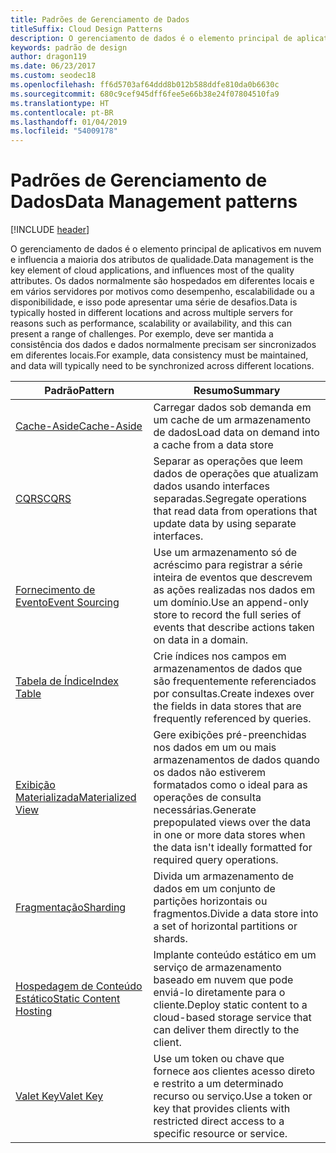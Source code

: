 ```yaml
---
title: Padrões de Gerenciamento de Dados
titleSuffix: Cloud Design Patterns
description: O gerenciamento de dados é o elemento principal de aplicativos em nuvem e influencia a maioria dos atributos de qualidade. Os dados normalmente são hospedados em diferentes locais e em vários servidores por motivos como desempenho, escalabilidade ou a disponibilidade, e isso pode apresentar uma série de desafios. Por exemplo, deve ser mantida a consistência dos dados e dados normalmente precisam ser sincronizados em diferentes locais.
keywords: padrão de design
author: dragon119
ms.date: 06/23/2017
ms.custom: seodec18
ms.openlocfilehash: ff6d5703af64ddd8b012b588ddfe810da0b6630c
ms.sourcegitcommit: 680c9cef945dff6fee5e66b38e24f07804510fa9
ms.translationtype: HT
ms.contentlocale: pt-BR
ms.lasthandoff: 01/04/2019
ms.locfileid: "54009178"
---
```

# <a name="data-management-patterns"></a><span data-ttu-id="bda04-106">Padrões de Gerenciamento de Dados</span><span class="sxs-lookup"><span data-stu-id="bda04-106">Data Management patterns</span></span>

[!INCLUDE [header](../../_includes/header.md)]

<span data-ttu-id="bda04-107">O gerenciamento de dados é o elemento principal de aplicativos em nuvem e influencia a maioria dos atributos de qualidade.</span><span class="sxs-lookup"><span data-stu-id="bda04-107">Data management is the key element of cloud applications, and influences most of the quality attributes.</span></span> <span data-ttu-id="bda04-108">Os dados normalmente são hospedados em diferentes locais e em vários servidores por motivos como desempenho, escalabilidade ou a disponibilidade, e isso pode apresentar uma série de desafios.</span><span class="sxs-lookup"><span data-stu-id="bda04-108">Data is typically hosted in different locations and across multiple servers for reasons such as performance, scalability or availability, and this can present a range of challenges.</span></span> <span data-ttu-id="bda04-109">Por exemplo, deve ser mantida a consistência dos dados e dados normalmente precisam ser sincronizados em diferentes locais.</span><span class="sxs-lookup"><span data-stu-id="bda04-109">For example, data consistency must be maintained, and data will typically need to be synchronized across different locations.</span></span>

|                        <span data-ttu-id="bda04-110">Padrão</span><span class="sxs-lookup"><span data-stu-id="bda04-110">Pattern</span></span>                         |                                                                  <span data-ttu-id="bda04-111">Resumo</span><span class="sxs-lookup"><span data-stu-id="bda04-111">Summary</span></span>                                                                  |
|--------------------------------------------------------|-------------------------------------------------------------------------------------------------------------------------------------------|
|            [<span data-ttu-id="bda04-112">Cache-Aside</span><span class="sxs-lookup"><span data-stu-id="bda04-112">Cache-Aside</span></span>](../cache-aside.md)            |                                            <span data-ttu-id="bda04-113">Carregar dados sob demanda em um cache de um armazenamento de dados</span><span class="sxs-lookup"><span data-stu-id="bda04-113">Load data on demand into a cache from a data store</span></span>                                             |
|                   [<span data-ttu-id="bda04-114">CQRS</span><span class="sxs-lookup"><span data-stu-id="bda04-114">CQRS</span></span>](../cqrs.md)                   |                    <span data-ttu-id="bda04-115">Separar as operações que leem dados de operações que atualizam dados usando interfaces separadas.</span><span class="sxs-lookup"><span data-stu-id="bda04-115">Segregate operations that read data from operations that update data by using separate interfaces.</span></span>                     |
|         [<span data-ttu-id="bda04-116">Fornecimento de Evento</span><span class="sxs-lookup"><span data-stu-id="bda04-116">Event Sourcing</span></span>](../event-sourcing.md)         |               <span data-ttu-id="bda04-117">Use um armazenamento só de acréscimo para registrar a série inteira de eventos que descrevem as ações realizadas nos dados em um domínio.</span><span class="sxs-lookup"><span data-stu-id="bda04-117">Use an append-only store to record the full series of events that describe actions taken on data in a domain.</span></span>               |
|            [<span data-ttu-id="bda04-118">Tabela de Índice</span><span class="sxs-lookup"><span data-stu-id="bda04-118">Index Table</span></span>](../index-table.md)            |                         <span data-ttu-id="bda04-119">Crie índices nos campos em armazenamentos de dados que são frequentemente referenciados por consultas.</span><span class="sxs-lookup"><span data-stu-id="bda04-119">Create indexes over the fields in data stores that are frequently referenced by queries.</span></span>                          |
|      [<span data-ttu-id="bda04-120">Exibição Materializada</span><span class="sxs-lookup"><span data-stu-id="bda04-120">Materialized View</span></span>](../materialized-view.md)      | <span data-ttu-id="bda04-121">Gere exibições pré-preenchidas nos dados em um ou mais armazenamentos de dados quando os dados não estiverem formatados como o ideal para as operações de consulta necessárias.</span><span class="sxs-lookup"><span data-stu-id="bda04-121">Generate prepopulated views over the data in one or more data stores when the data isn't ideally formatted for required query operations.</span></span> |
|               [<span data-ttu-id="bda04-122">Fragmentação</span><span class="sxs-lookup"><span data-stu-id="bda04-122">Sharding</span></span>](../sharding.md)               |                                    <span data-ttu-id="bda04-123">Divida um armazenamento de dados em um conjunto de partições horizontais ou fragmentos.</span><span class="sxs-lookup"><span data-stu-id="bda04-123">Divide a data store into a set of horizontal partitions or shards.</span></span>                                     |
| [<span data-ttu-id="bda04-124">Hospedagem de Conteúdo Estático</span><span class="sxs-lookup"><span data-stu-id="bda04-124">Static Content Hosting</span></span>](../static-content-hosting.md) |                   <span data-ttu-id="bda04-125">Implante conteúdo estático em um serviço de armazenamento baseado em nuvem que pode enviá-lo diretamente para o cliente.</span><span class="sxs-lookup"><span data-stu-id="bda04-125">Deploy static content to a cloud-based storage service that can deliver them directly to the client.</span></span>                    |
|              [<span data-ttu-id="bda04-126">Valet Key</span><span class="sxs-lookup"><span data-stu-id="bda04-126">Valet Key</span></span>](../valet-key.md)              |                 <span data-ttu-id="bda04-127">Use um token ou chave que fornece aos clientes acesso direto e restrito a um determinado recurso ou serviço.</span><span class="sxs-lookup"><span data-stu-id="bda04-127">Use a token or key that provides clients with restricted direct access to a specific resource or service.</span></span>                 |
